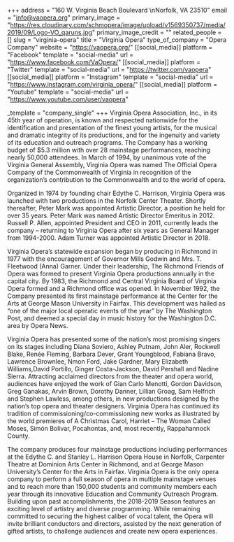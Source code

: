 +++
address = "160 W. Virginia Beach Boulevard \nNorfolk, VA 23510"
email = "info@vaopera.org"
primary_image = "https://res.cloudinary.com/schmopera/image/upload/v1569350737/media/2019/09/Logo-VO_qaruns.jpg"
primary_image_credit = ""
related_people = []
slug = "virginia-opera"
title = "Virginia Opera"
type_of_company = "Opera Company"
website = "https://vaopera.org/"
[[social_media]]
platform = "Facebook"
template = "social-media"
url = "https://www.facebook.com/VaOpera/"
[[social_media]]
platform = "Twitter"
template = "social-media"
url = "https://twitter.com/vaopera"
[[social_media]]
platform = "Instagram"
template = "social-media"
url = "https://www.instagram.com/virginia_opera/"
[[social_media]]
platform = "Youtube"
template = "social-media"
url = "https://www.youtube.com/user/vaopera"

_template = "company_single"
+++
Virginia Opera Association, Inc., in its 45th year of operation, is known and respected nationwide for the identification and presentation of the finest young artists, for the musical and dramatic integrity of its productions, and for the ingenuity and variety of its education and outreach programs. The Company has a working budget of $5.3 million with over 28 mainstage performances, reaching nearly 50,000 attendees. In March of 1994, by unanimous vote of the Virginia General Assembly, Virginia Opera was named The Official Opera Company of the Commonwealth of Virginia in recognition of the organization’s contribution to the Commonwealth and to the world of opera.

Organized in 1974 by founding chair Edythe C. Harrison, Virginia Opera was launched with two productions in the Norfolk Center Theater. Shortly thereafter, Peter Mark was appointed Artistic Director, a position he held for over 35 years. Peter Mark was named Artistic Director Emeritus in 2012. Russell P. Allen, appointed President and CEO in 2011, currently leads the company – returning to Virginia Opera after six years as General Manager from 1994-2000. Adam Turner was appointed Artistic Director in 2018.

Virginia Opera’s statewide expansion began by producing in Richmond in 1977 with the encouragement of Governor Mills Godwin and Mrs. T. Fleetwood (Anna) Garner. Under their leadership, The Richmond Friends of Opera was formed to present Virginia Opera productions annually in the capital city. By 1983, the Richmond and Central Virginia Board of Virginia Opera formed and a Richmond office was opened. In November 1992, the Company presented its first mainstage performance at the Center for the Arts at George Mason University in Fairfax. This development was hailed as “one of the major local operatic events of the year” by The Washington Post, and deemed a special day in music history for the Washington D.C. area by Opera News.

Virginia Opera has presented some of the nation’s most promising singers on its stages including Diana Soviero, Ashley Putnam, John Aler, Rockwell Blake, Renée Fleming, Barbara Dever, Grant Youngblood, Fabiana Bravo, Lawrence Brownlee, Nmon Ford, Jake Gardner, Mary Elizabeth Williams,David Portillo, Ginger Costa-Jackson, David Pershall and Nadine Sierra. Attracting acclaimed directors from the theater and opera world, audiences have enjoyed the work of Gian Carlo Menotti, Gordon Davidson, Greg Ganakas, Arvin Brown, Dorothy Danner, Lillian Groag, Sam Helfrich and Stephen Lawless, among others, in new productions designed by the nation’s top opera and theater designers. Virginia Opera has continued its tradition of commissioning/co-commissioning new works as illustrated by the world premieres of A Christmas Carol, Harriet – The Woman Called Moses, Simón Bolivar, Pocahontas, and, most recently, Rappahannock County.

The company produces four mainstage productions including performances at the Edythe C. and Stanley L. Harrison Opera House in Norfolk, Carpenter Theatre at Dominion Arts Center in Richmond, and at George Mason University’s Center for the Arts in Fairfax. Virginia Opera is the only opera company to perform a full season of opera in multiple mainstage venues and to reach more than 150,000 students and community members each year through its innovative Education and Community Outreach Program. Building upon past accomplishments, the 2018-2019 Season features an exciting level of artistry and diverse programming. While remaining committed to securing the highest caliber of vocal talent, the Opera will invite brilliant conductors and directors, assisted by the next generation of gifted artists, to challenge audiences and create new opera experiences.